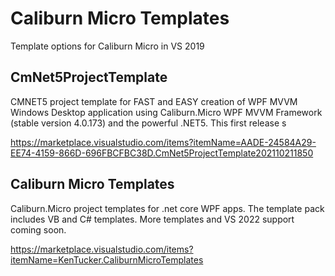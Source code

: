 # Caliburn Micro Templates 

Template options for Caliburn Micro in VS 2019

## CmNet5ProjectTemplate

CMNET5 project template for FAST and EASY creation of WPF MVVM Windows Desktop application using Caliburn.Micro WPF MVVM Framework (stable version 4.0.173) and the powerful .NET5. This first release s


https://marketplace.visualstudio.com/items?itemName=AADE-24584A29-EE74-4159-866D-696FBCFBC38D.CmNet5ProjectTemplate202110211850

## Caliburn Micro Templates

Caliburn.Micro project templates for .net core WPF apps. The template pack includes VB and C# templates.  More templates and VS 2022 support coming soon.  

https://marketplace.visualstudio.com/items?itemName=KenTucker.CaliburnMicroTemplates


